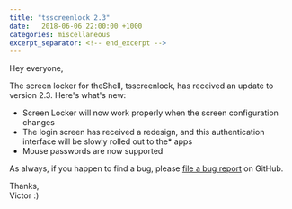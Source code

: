 ```yaml
---
title: "tsscreenlock 2.3"
date:   2018-06-06 22:00:00 +1000
categories: miscellaneous
excerpt_separator: <!-- end_excerpt -->
---
```


Hey everyone,

The screen locker for theShell, tsscreenlock, has received an update to version 2.3. Here's what's new:<!-- end_excerpt -->
- Screen Locker will now work properly when the screen configuration changes
- The login screen has received a redesign, and this authentication interface will be slowly rolled out to the* apps
- Mouse passwords are now supported

As always, if you happen to find a bug, please [file a bug report](https://github.com/vicr123/tsscreenlock/issues) on GitHub.

Thanks,<br />
Victor :)
